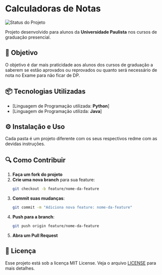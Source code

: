 # Calculadoras de Notas 

![Status do Projeto](https://img.shields.io/badge/status-%20desenvolvido-green)

Projeto desenvolvido para alunos da **Universidade Paulista** nos cursos de graduação presencial.

## 📝 Objetivo

O objetivo é dar mais praticidade aos alunos dos cursos de graduação a saberem se estão aprovados ou reprovados ou quanto será necessário de nota no Exame para não ficar de DP.


## 📦 Tecnologias Utilizadas

- [Linguagem de Programação utilizada: **Python**]
- [Linguagem de Programação utilizda: **Java**]

## ⚙️ Instalação e Uso

Cada pasta é um projeto diferente com os seus respectivos redme com as devidas instruções.

## 🔍 Como Contribuir

1. **Faça um fork do projeto**
2. **Crie uma nova branch** para sua feature:
    ```bash
    git checkout -b feature/nome-da-feature
    ```
3. **Commit suas mudanças**:
    ```bash
    git commit -m "Adiciona nova feature: nome-da-feature"
    ```
4. **Push para a branch**:
    ```bash
    git push origin feature/nome-da-feature
    ```
5. **Abra um Pull Request**

## 📄 Licença

Esse projeto está sob a licença MIT License. Veja o arquivo [LICENSE](./LICENSE) para mais detalhes.
